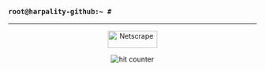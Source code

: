 ### ```root@harpality-github:~ #```
<hr>

<div align="center">
<img height="35px" width="100px" src="https://github.com/harpalassi/harpalassi/blob/main/img/netscape.gif?raw=true" alt="Netscrape" align="center">
</div>

<div align="center">
<p></p>
<img src="https://profile-counter.glitch.me/harpalassi/count.svg" alt="hit counter" align="center">
</div>

<!--
**harpalassi/harpalassi** is a ✨ _special_ ✨ repository because its `README.md` (this file) appears on your GitHub profile.

Here are some ideas to get you started:

- 🔭 I’m currently working on ...
- 🌱 I’m currently learning ...
- 👯 I’m looking to collaborate on ...
- 🤔 I’m looking for help with ...
- 💬 Ask me about ...
- 📫 How to reach me: ...
- 😄 Pronouns: ...
- ⚡ Fun fact: ...
-->

